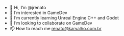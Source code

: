 - 👋 Hi, I’m @jrenato
- 👀 I’m interested in GameDev
- 🌱 I’m currently learning Unreal Engine C++ and Godot
- 💞️ I’m looking to collaborate on GameDev
- 📫 How to reach me renato@karvalho.com.br

<!---
jrenato/jrenato is a ✨ special ✨ repository because its `README.md` (this file) appears on your GitHub profile.
You can click the Preview link to take a look at your changes.
--->

